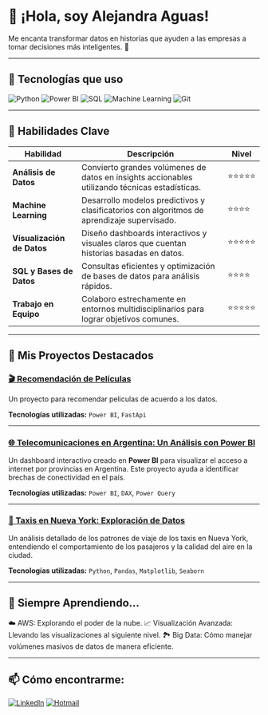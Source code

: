 # 👋 ¡Hola, soy Alejandra Aguas!

Me encanta transformar datos en historias que ayuden a las empresas a tomar decisiones más inteligentes. 🚀

---

## 🔧 Tecnologías que uso

![Python](https://img.shields.io/badge/-Python-3776AB?logo=python&logoColor=white&style=for-the-badge)
![Power BI](https://img.shields.io/badge/-Power%20BI-F2C811?logo=power-bi&logoColor=black&style=for-the-badge)
![SQL](https://img.shields.io/badge/-SQL-4479A1?logo=MySQL&logoColor=white&style=for-the-badge)
![Machine Learning](https://img.shields.io/badge/-Machine%20Learning-007396?logo=scikit-learn&logoColor=white&style=for-the-badge)
![Git](https://img.shields.io/badge/-Git-F05032?logo=git&logoColor=white&style=for-the-badge)

---

## 🧠 Habilidades Clave

| Habilidad                 | Descripción                                                                                   | Nivel  |
| ------------------------- | --------------------------------------------------------------------------------------------- | ------ |
| **Análisis de Datos**      | Convierto grandes volúmenes de datos en insights accionables utilizando técnicas estadísticas. | ⭐⭐⭐⭐⭐ |
| **Machine Learning**       | Desarrollo modelos predictivos y clasificatorios con algoritmos de aprendizaje supervisado.    | ⭐⭐⭐⭐  |
| **Visualización de Datos** | Diseño dashboards interactivos y visuales claros que cuentan historias basadas en datos.      | ⭐⭐⭐⭐⭐ |
| **SQL y Bases de Datos**   | Consultas eficientes y optimización de bases de datos para análisis rápidos.                  | ⭐⭐⭐⭐  |
| **Trabajo en Equipo**      | Colaboro estrechamente en entornos multidisciplinarios para lograr objetivos comunes.          | ⭐⭐⭐⭐⭐ |

---

## 🚀 Mis Proyectos Destacados

### [🎬 Recomendación de Películas](https://github.com/AlejandraAguas/Sistema_de_Recomendacion_Peliculas)
Un proyecto para recomendar peliculas de acuerdo a los datos.

**Tecnologías utilizadas:** `Power BI`, `FastApi`

---

### [🌐 Telecomunicaciones en Argentina: Un Análisis con Power BI](https://github.com/AlejandraAguas/Telecomunicaciones_Enacom)
Un dashboard interactivo creado en **Power BI** para visualizar el acceso a internet por provincias en Argentina. Este proyecto ayuda a identificar brechas de conectividad en el país.

**Tecnologías utilizadas:** `Power BI`, `DAX`, `Power Query`

---
### [🚕 Taxis en Nueva York: Exploración de Datos](https://github.com/Jorgemteyssier/Proyecto-Taxis-NYC)
Un análisis detallado de los patrones de viaje de los taxis en Nueva York, entendiendo el comportamiento de los pasajeros y la calidad del aire en la ciudad.

**Tecnologías utilizadas:** `Python`, `Pandas`, `Matplotlib`, `Seaborn`


---

## 🌱 Siempre Aprendiendo...

☁️ AWS: Explorando el poder de la nube.
📈 Visualización Avanzada: Llevando las visualizaciones al siguiente nivel.
🏞 Big Data: Cómo manejar volúmenes masivos de datos de manera eficiente.

---

## 📫 Cómo encontrarme:

[![LinkedIn](https://img.shields.io/badge/-Alejandra%20Aguas-0A66C2?logo=Linkedin&logoColor=white&style=for-the-badge)](www.linkedin.com/in/alejandraaguas)
[![Hotmail](https://img.shields.io/badge/-alejaguasv%40hotmail.com-0078D4?logo=Microsoft-Outlook&logoColor=white&style=for-the-badge)](mailto:alejaguasv@hotmail.com)

